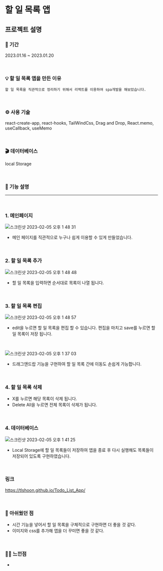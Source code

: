 # 할 일 목록 앱

## 프로젝트 설명

### 📆 기간

2023.01.16 ~ 2023.01.20<br/>

<br>

### 💡 할 일 목록 앱을 만든 이유

```
할 일 목록을 직관적으로 정리하기 위해서 리액트를 이용하여 spa개발을 해보았습니다.
```

<br>

### ⚙️ 사용 기술
react-create-app, react-hooks, TailWindCss, Drag and Drop, React.memo, useCallback, useMemo

<br>

### 🎬 데이터베이스
local Storage


<br>

### 🔎 기능 설명

<hr>

<br>

### 1. 메인페이지

![스크린샷 2023-02-05 오후 1 48 31](https://user-images.githubusercontent.com/87574833/216802191-16dc8e30-6942-4f14-ad0f-36a26192250f.jpeg)

 - 메인 페이지를 직관적으로 누구나 쉽게 이용할 수 있게 만들었습니다.

<br>

### 2. 할 일 목록 추가

![스크린샷 2023-02-05 오후 1 48 48](https://user-images.githubusercontent.com/87574833/216802195-f5b0c968-5273-4039-b92a-5990b29bfc9d.jpeg)

 - 할 일 목록을 입력하면 순서대로 목록이 나열 됩니다.

<br>

### 3. 할 일 목록 편집

![스크린샷 2023-02-05 오후 1 48 57](https://user-images.githubusercontent.com/87574833/216802199-a5fab166-05fb-4714-a4b9-1f7cf8a6cf3f.jpeg)

 - edit을 누르면 할 일 목록을 편집 할 수 있습니다. 편집을 마치고 save를 누르면 할 일 목록이 저장 됩니다.
 
 <br>
 
![스크린샷 2023-02-05 오후 1 37 03](https://user-images.githubusercontent.com/87574833/216801845-6e8db098-1ee2-40d0-9fea-423aea771d68.jpeg)

 - 드래그앤드랍 기능을 구현하여 할 일 목록 간에 이동도 손쉽게 가능합니다.
 
 <br>
 
### 4. 할 일 목록 삭제

 - X를 누르면 해당 목록이 삭제 됩니다.
 - Delete All을 누르면 전체 목록이 삭제가 됩니다.

 
 <br>
 
 ### 4. 데이터베이스

![스크린샷 2023-02-05 오후 1 41 25](https://user-images.githubusercontent.com/87574833/216801968-e718ac4c-6970-4111-82e7-b06e1f26635a.jpeg)

 - Local Storage에 할 일 목록들이 저장하여 앱을 종료 후 다시 실행해도 목록들이 저장되어 있도록 구현하였습니다.

<br>

### 링크
https://tlshoon.github.io/Todo_List_App/

<br>

 ### 🙁 아쉬웠던 점
 -  시간 기능을 넣어서 할 일 목록을 구체적으로 구현하면 더 좋을 것 같다.
 -  이미지와 css를 추가해 앱을 더 꾸미면 좋을 것 같다.

<br>

 ### 👍🏻 느낀점
 - 

